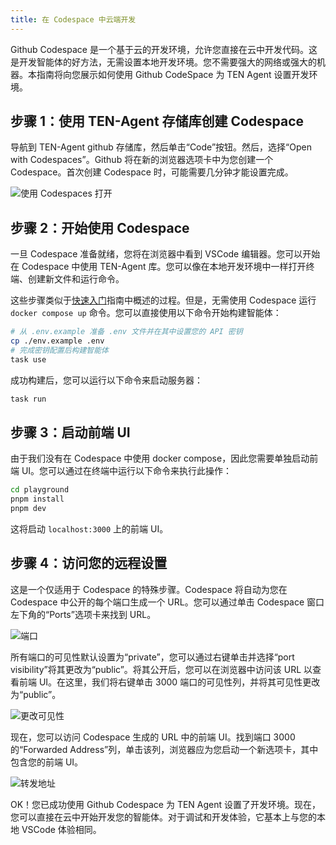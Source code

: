 ```yaml
---
title: 在 Codespace 中云端开发
---
```


Github Codespace 是一个基于云的开发环境，允许您直接在云中开发代码。这是开发智能体的好方法，无需设置本地开发环境。您不需要强大的网络或强大的机器。本指南将向您展示如何使用 Github CodeSpace 为 TEN Agent 设置开发环境。

## 步骤 1：使用 TEN-Agent 存储库创建 Codespace

导航到 TEN-Agent github 存储库，然后单击“Code”按钮。然后，选择“Open with Codespaces”。Github 将在新的浏览器选项卡中为您创建一个 Codespace。首次创建 Codespace 时，可能需要几分钟才能设置完成。

![使用 Codespaces 打开](/assets/png/start_codespace.png?raw=true)

## 步骤 2：开始使用 Codespace

一旦 Codespace 准备就绪，您将在浏览器中看到 VSCode 编辑器。您可以开始在 Codespace 中使用 TEN-Agent 库。您可以像在本地开发环境中一样打开终端、创建新文件和运行命令。

这些步骤类似于[快速入门](https://doc.theten.ai/ten-agent/getting_started)指南中概述的过程。但是，无需使用 Codespace 运行 `docker compose up` 命令。您可以直接使用以下命令开始构建智能体：

```bash
# 从 .env.example 准备 .env 文件并在其中设置您的 API 密钥
cp ./env.example .env
# 完成密钥配置后构建智能体
task use
```

成功构建后，您可以运行以下命令来启动服务器：

```bash
task run
```

## 步骤 3：启动前端 UI

由于我们没有在 Codespace 中使用 docker compose，因此您需要单独启动前端 UI。您可以通过在终端中运行以下命令来执行此操作：

```bash
cd playground
pnpm install
pnpm dev
```

这将启动 `localhost:3000` 上的前端 UI。

## 步骤 4：访问您的远程设置

这是一个仅适用于 Codespace 的特殊步骤。Codespace 将自动为您在 Codespace 中公开的每个端口生成一个 URL。您可以通过单击 Codespace 窗口左下角的“Ports”选项卡来找到 URL。

![端口](/assets/png/codespace_ports.png?raw=true)

所有端口的可见性默认设置为“private”，您可以通过右键单击并选择“port visibility”将其更改为“public”。将其公开后，您可以在浏览器中访问该 URL 以查看前端 UI。在这里，我们将右键单击 3000 端口的可见性列，并将其可见性更改为“public”。

![更改可见性](/assets/png/codespace_visibility.png?raw=true)

现在，您可以访问 Codespace 生成的 URL 中的前端 UI。找到端口 3000 的“Forwarded Address”列，单击该列，浏览器应为您启动一个新选项卡，其中包含您的前端 UI。

![转发地址](/assets/png/codespace_forwarded_addr.png?raw=true)

OK！您已成功使用 Github Codespace 为 TEN Agent 设置了开发环境。现在，您可以直接在云中开始开发您的智能体。对于调试和开发体验，它基本上与您的本地 VSCode 体验相同。
